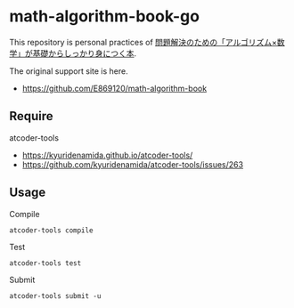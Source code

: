 # math-algorithm-book-go

This repository is personal practices of [問題解決のための「アルゴリズム×数学」が基礎からしっかり身につく本](https://www.amazon.co.jp/dp/4297125218).

The original support site is here.

* https://github.com/E869120/math-algorithm-book


## Require

atcoder-tools

* https://kyuridenamida.github.io/atcoder-tools/
* https://github.com/kyuridenamida/atcoder-tools/issues/263


## Usage

Compile

```
atcoder-tools compile
```

Test

```
atcoder-tools test
```

Submit

```
atcoder-tools submit -u
```
